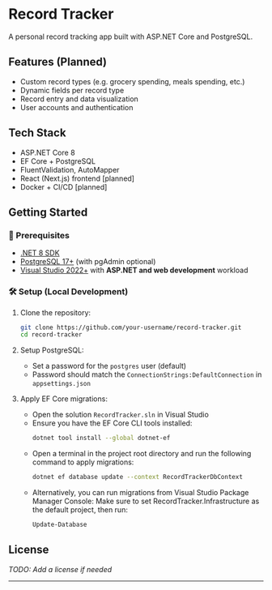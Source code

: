# Record Tracker

A personal record tracking app built with ASP.NET Core and PostgreSQL.

## Features (Planned)
- Custom record types (e.g. grocery spending, meals spending, etc.)
- Dynamic fields per record type
- Record entry and data visualization
- User accounts and authentication

## Tech Stack
- ASP.NET Core 8
- EF Core + PostgreSQL
- FluentValidation, AutoMapper
- React (Next.js) frontend [planned]
- Docker + CI/CD [planned]

## Getting Started

### 🔧 Prerequisites
- [.NET 8 SDK](https://dotnet.microsoft.com/en-us/download/dotnet/8.0)
- [PostgreSQL 17+](https://www.postgresql.org/download/) (with pgAdmin optional)
- [Visual Studio 2022+](https://visualstudio.microsoft.com/) with **ASP.NET and web development** workload

### 🛠 Setup (Local Development)
1. Clone the repository:
   ```bash
   git clone https://github.com/your-username/record-tracker.git
   cd record-tracker
   ```

2. Setup PostgreSQL:
	- Set a password for the `postgres` user (default)
	- Password should match the `ConnectionStrings:DefaultConnection` in `appsettings.json`

3. Apply EF Core migrations:
	- Open the solution `RecordTracker.sln` in Visual Studio
	- Ensure you have the EF Core CLI tools installed:
	   ```bash
	   dotnet tool install --global dotnet-ef
	   ```
	- Open a terminal in the project root directory and run the following command to apply migrations:
	   ```bash
	   dotnet ef database update --context RecordTrackerDbContext
	   ```
	- Alternatively, you can run migrations from Visual Studio Package Manager Console:
	  Make sure to set RecordTracker.Infrastructure as the default project, then run:
	   ```powershell
	   Update-Database
	   ```

## License
_TODO: Add a license if needed_

---

